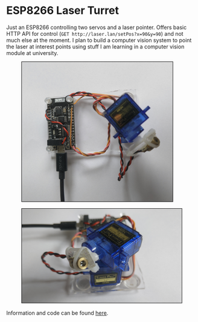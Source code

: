 # ESP8266 Laser Turret
Just an ESP8266 controlling two servos and a laser pointer. Offers basic HTTP API for control (`GET http://laser.lan/setPos?x=90&y=90`) and not much else at the moment. I plan to build a computer vision system to point the laser at interest points using stuff I am learning in a computer vision module at university.

<figure>
<img width="400" src="../Images/other-projects/laser-1.png" alt="" style="border:1px solid black;"/>
<figcaption style="font-style: italic;">
</figcaption>
</figure>

<figure>
<img width="500" src="../Images/other-projects/laser-2.png" alt="" style="border:1px solid black;"/>
<figcaption style="font-style: italic;">
</figcaption>
</figure>

Information and code can be found [here](https://github.com/0x416c6578/arduino-projects/tree/main/Laser_Turret).